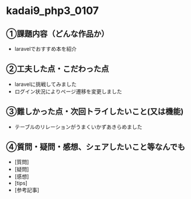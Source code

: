 # kadai9_php3_0107

## ①課題内容（どんな作品か）
- laravelでおすすめ本を紹介

## ②工夫した点・こだわった点
- laravelに挑戦してみました
- ログイン状況によりページ遷移を変更しました

## ③難しかった点・次回トライしたいこと(又は機能)
- テーブルのリレーションがうまくいかずあきらめました

## ④質問・疑問・感想、シェアしたいこと等なんでも
- [質問]
- [疑問]
- [感想]
- [tips]
- [参考記事]
